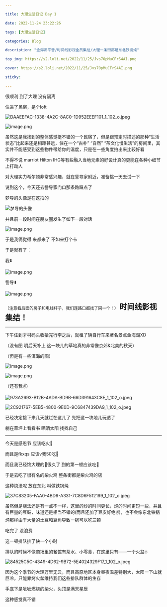 ```yaml
---

title: 大理生活日记 Day 1

date: 2022-11-24 23:22:26

tags: [大理生活日记]

categories: Blog

description: "金海湖平替/时间线影视全员集结/大理一条街都是东北铁锅炖"

top_img: https://s2.loli.net/2022/11/25/Jvs7OpMuCFrS4AI.png

cover: https://s2.loli.net/2022/11/25/Jvs7OpMuCFrS4AI.png

sticky: 

---
```




很顺利 到了大理 没有隔离

住进了民宿，是个loft

![DAAEEFAC-1338-4A2C-8AC0-1D952EEEF101_1_102_o.jpeg](https://s2.loli.net/2022/11/25/XnIT8vVsbZfuoEe.jpg)

![image.png](https://s2.loli.net/2022/11/25/Xc5xRBD1Wt3UPvh.png)

虽然这是我找到的整体感觉挺不错的一个民宿了，但是跟预定时描述的那种“生活状态”比起来还是相距甚远，住在一个“古朴” “自然” “茶文化慢生活”的房间里，其实并不能感受到这些物件带给你的温度，只是在一些角度拍出来比较好看

不得不说 marriot Hilton IHG等有些融入当地元素的好设计真的更能在各种小细节上打动人

对大理实力希尔顿非常感兴趣，就在訾导家附近，准备挑一天去试一下

说到这个，今天还去訾导家门口那条路踩点了

梦导的头像是在这拍的

![梦导的头像](https://s2.loli.net/2022/11/25/6olkumcNBSHDQ5X.png)

并且前一段时间在朋友圈发生了如下一段对话

![image.png](https://s2.loli.net/2022/11/25/hbqABvPCj7Ge9Si.png)

于是我俩觉得 来都来了 不如来打个卡

于是就有了：

我⬇️

![image.png](https://s2.loli.net/2022/11/25/C15c4bFIQpfs6OM.jpg)

訾导⬇️

![image.png](https://s2.loli.net/2022/11/25/kBdtCbAfnMWh3sw.jpg)

<font size= 2>（注意看后面的房子和电线杆子，我们连路口都找了同一个！）</font>
<font size= 5>**时间线影视 集结！**</font>



***



下午住到才村码头收拾完行李之后，就租了辆自行车来著名景点金海湖XD

（没有图 明后天补上 这一块儿的草地真的非常像京郊&北美的秋天）

（但是有一些洱海的图）

![image.png](https://s2.loli.net/2022/11/25/vNorkF5CU4ctHqZ.png)

![image.png](https://s2.loli.net/2022/11/25/4Pn7rMzC1B9g63x.png)

（还有我✌️）

![973A2693-B12B-4ADA-BD9B-66D391643C8E_1_102_o.jpeg](https://s2.loli.net/2022/11/25/TAdaBDY2xMGk1vi.jpg)

![2C921767-5EB5-4800-9E0D-9C6847439DA9_1_102_o.jpeg](https://s2.loli.net/2022/11/25/P2f9ZNt56dgoF7G.jpg)

已经决定接下来几天就烂在这儿了 先把这一块地儿玩透了

躺在草坪上看看书 晒晒太阳 找找自己



***

今天是感恩节 应该吃火🐔

而且是fkxqs 应该v我50吃🐔

而且我已经馋大理的🐔很久了 到的第一顿应该吃🐔

于是去吃了很有名的柴火鸡 整条街都是柴火鸡的店

这种烧法呢 放在东北 叫做铁锅炖

![37C83205-FAA0-4BD9-A331-7C8D6F512199_1_102_o.jpeg](https://s2.loli.net/2022/11/25/9aYr73OTvFsd61h.jpg)



虽然但是烧法还是有一点不一样，这里的炒的时间更长，炖的时间更短一些，并且有巨量的豆豉，味道还是相当不错的(而且还加了豆皮好绝✌️)，也不会像东北铁锅炖那样由于大量的土豆和豆角导致一锅可以吃三顿

吃完了 没浪费

这一顿排队排了快一个小时

排队的时候不像商场里的餐馆有茶水、小零食，在这里只有——一个火盆🔥

![84525C5C-4349-4D62-9B72-5E4024329F17_1_102_o.jpeg](https://s2.loli.net/2022/11/25/qmW8lvFdnHV5ief.jpg)

因为这个季节的大理万里无云，而且高原地区本身昼夜温差特别大，太阳一下山就巨冷，只能靠烤火盆维持我们这些排队群体的生存

手底下是呲呲燃烧的柴火，头顶是满天星辰

这种感觉真不错